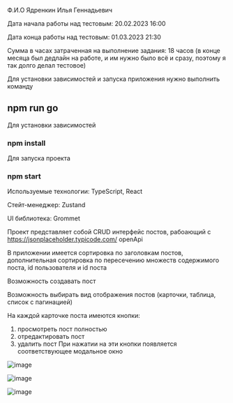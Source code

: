 Ф.И.О Ядренкин Илья Геннадьевич

Дата начала работы над тестовым: 20.02.2023 16:00

Дата конца работы над тестовым: 01.03.2023 21:30

Сумма в часах затраченная на выполнение задания: 18 часов (в конце месяца был дедлайн на работе, и им нужно было всё и сразу, поэтому я так долго делал тестовое)

Для установки зависимостей и запуска приложения нужно выполнить команду
## npm run go

Для установки зависимостей
### npm install

Для запуска проекта
### npm start

Используемые технологии:
  TypeScript, React

  Стейт-менеджер: Zustand

  UI библиотека: Grommet

Проект представляет собой CRUD интерфейс постов, рабоающий с https://jsonplaceholder.typicode.com/ openApi

В приложении имеется сортировка по заголовкам постов, дополнительная сортировка по пересечению множеств содержимого поста, id пользователя и id поста

Возможность создавать пост

Возможность выбирать вид отображения постов (карточки, таблица, список с пагинацией)

На каждой карточке поста имеются кнопки:
  1) просмотреть пост полностью
  2) отредактировать пост
  3) удалить пост
При нажатии на эти кнопки появляется соответствующее модальное окно

![image](https://user-images.githubusercontent.com/102058870/222172311-80742333-170e-4d70-aae5-95267de310c2.png)

![image](https://user-images.githubusercontent.com/102058870/222172543-6d66f979-c6d8-41c1-8924-d794b6f9ab5e.png)

![image](https://user-images.githubusercontent.com/102058870/222173376-1a7da1cf-ec9e-4919-9c4e-409aaed1b865.png)


